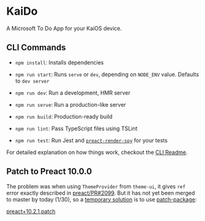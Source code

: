 # KaiDo

A Microsoft To Do App for your KaiOS device.

## CLI Commands

- `npm install`: Installs dependencies

- `npm run start`: Runs `serve` or `dev`, depending on `NODE_ENV` value. Defaults to `dev server`

- `npm run dev`: Run a development, HMR server

- `npm run serve`: Run a production-like server

- `npm run build`: Production-ready build

- `npm run lint`: Pass TypeScript files using TSLint

- `npm run test`: Run Jest and [`preact-render-spy`](https://github.com/mzgoddard/preact-render-spy) for your tests

For detailed explanation on how things work, checkout the [CLI Readme](https://github.com/developit/preact-cli/blob/master/README.md).

## Patch to Preact 10.0.0

The problem was when using `ThemeProvider` from `theme-ui`, it gives `ref` error exactly described in [preact/PR#2099](https://github.com/preactjs/preact/pull/2099). But it has not yet been merged to master by today (1/30), so a [temporary solution](https://github.com/preactjs/preact/pull/2099#issuecomment-557778963) is to use [patch-package](https://github.com/ds300/patch-package):

[preact+10.2.1.patch](/kaido-app/patches/preact+10.2.1.patch)
